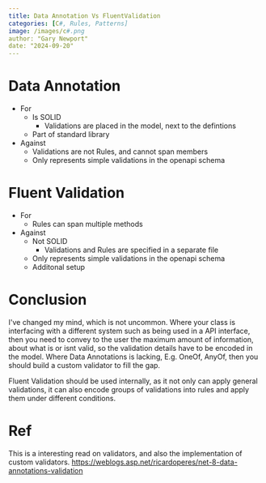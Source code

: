```yaml
---
title: Data Annotation Vs FluentValidation
categories: [C#, Rules, Patterns]
image: /images/c#.png
author: "Gary Newport"
date: "2024-09-20"
---
```


# Data Annotation 

* For 
  * Is SOLID
    * Validations are placed in the model, next to the defintions
  * Part of standard library
* Against
  * Validations are not Rules, and cannot span members
  * Only represents simple validations in the openapi schema


# Fluent Validation

* For
  * Rules can span multiple methods
* Against
    * Not SOLID
      * Validations and Rules are specified in a separate file 
    * Only represents simple validations in the openapi schema
    * Additonal setup


# Conclusion
I've changed my mind, which is not uncommon. 
Where your class is interfacing with a different system such as being used in a API interface, then you need to convey to the user the maximum amount of information, about what is or isnt valid, so the validation details have to be encoded in the model.
Where Data Annotations is lacking, E.g. OneOf, AnyOf, then you should build a custom validator to fill the gap.

Fluent Validation should be used internally, as it not only can apply general validations, it can also encode groups of validations into rules and apply them under different conditions.

# Ref 
This is a interesting read on validators, and also the implementation of custom validators.
https://weblogs.asp.net/ricardoperes/net-8-data-annotations-validation
